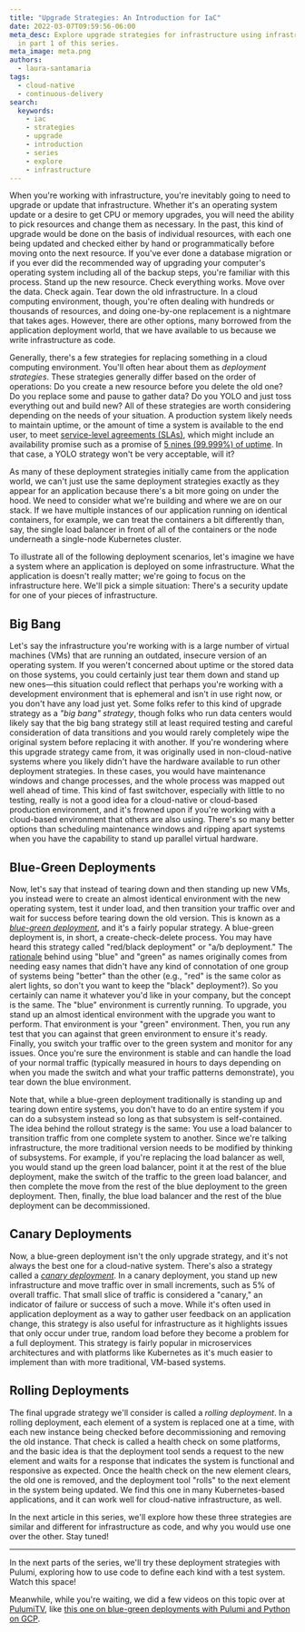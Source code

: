 ```yaml
---
title: "Upgrade Strategies: An Introduction for IaC"
date: 2022-03-07T09:59:56-06:00
meta_desc: Explore upgrade strategies for infrastructure using infrastructure as code
  in part 1 of this series.
meta_image: meta.png
authors:
  - laura-santamaria
tags:
  - cloud-native
  - continuous-delivery
search:
  keywords:
    - iac
    - strategies
    - upgrade
    - introduction
    - series
    - explore
    - infrastructure
---
```


When you're working with infrastructure, you're inevitably going to need to upgrade or update that infrastructure. Whether it's an operating system update or a desire to get CPU or memory upgrades, you will need the ability to pick resources and change them as necessary. In the past, this kind of upgrade would be done on the basis of individual resources, with each one being updated and checked either by hand or programmatically before moving onto the next resource. If you've ever done a database migration or if you ever did the recommended way of upgrading your computer's operating system including all of the backup steps, you're familiar with this process. Stand up the new resource. Check everything works. Move over the data. Check again. Tear down the old infrastructure. In a cloud computing environment, though, you're often dealing with hundreds or thousands of resources, and doing one-by-one replacement is a nightmare that takes ages. However, there are other options, many borrowed from the application deployment world, that we have available to us because we write infrastructure as code.

<!-- more -->

Generally, there's a few strategies for replacing something in a cloud computing environment. You'll often hear about them as _deployment strategies_. These strategies generally differ based on the order of operations: Do you create a new resource before you delete the old one? Do you replace some and pause to gather data? Do you YOLO and just toss everything out and build new? All of these strategies are worth considering depending on the needs of your situation. A production system likely needs to maintain uptime, or the amount of time a system is available to the end user, to meet [service-level agreements (SLAs)](https://cloud.google.com/blog/products/devops-sre/sre-fundamentals-sli-vs-slo-vs-sla), which might include an availability promise such as a promise of [5 nines (99.999%) of uptime](https://www.atlassian.com/blog/statuspage/high-availability). In that case, a YOLO strategy won't be very acceptable, will it?

As many of these deployment strategies initially came from the application world, we can't just use the same deployment strategies exactly as they appear for an application because there's a bit more going on under the hood. We need to consider what we're building and where we are on our stack. If we have multiple instances of our application running on identical containers, for example, we can treat the containers a bit differently than, say, the single load balancer in front of all of the containers or the node underneath a single-node Kubernetes cluster.

To illustrate all of the following deployment scenarios, let's imagine we have a system where an application is deployed on some infrastructure. What the application is doesn't really matter; we're going to focus on the infrastructure here. We'll pick a simple situation: There's a security update for one of your pieces of infrastructure.

## Big Bang

Let's say the infrastructure you're working with is a large number of virtual machines (VMs) that are running an outdated, insecure version of an operating system. If you weren't concerned about uptime or the stored data on those systems, you could certainly just tear them down and stand up new ones—this situation could reflect that perhaps you're working with a development environment that is ephemeral and isn't in use right now, or you don't have any load just yet. Some folks refer to this kind of upgrade strategy as a _"big bang" strategy_, though folks who run data centers would likely say that the big bang strategy still at least required testing and careful consideration of data transitions and you would rarely completely wipe the original system before replacing it with another. If you're wondering where this upgrade strategy came from, it was originally used in non-cloud-native systems where you likely didn't have the hardware available to run other deployment strategies. In these cases, you would have maintenance windows and change processes, and the whole process was mapped out well ahead of time. This kind of fast switchover, especially with little to no testing, really is not a good idea for a cloud-native or cloud-based production environment, and it's frowned upon if you're working with a cloud-based environment that others are also using. There's so many better options than scheduling maintenance windows and ripping apart systems when you have the capability to stand up parallel virtual hardware.

## Blue-Green Deployments

Now, let's say that instead of tearing down and then standing up new VMs, you instead were to create an almost identical environment with the new operating system, test it under load, and then transition your traffic over and wait for success before tearing down the old version. This is known as a [_blue-green deployment_](https://martinfowler.com/bliki/BlueGreenDeployment.html), and it's a fairly popular strategy. A blue-green deployment is, in short, a create-check-delete process. You may have heard this strategy called "red/black deployment" or "a/b deployment." The [rationale](https://gitlab.com/-/snippets/1846041) behind using "blue" and "green" as names originally comes from needing easy names that didn't have any kind of connotation of one group of systems being "better" than the other (e.g., "red" is the same color as alert lights, so don't you want to keep the "black" deployment?). So you certainly can name it whatever you'd like in your company, but the concept is the same. The "blue" environment is currently running. To upgrade, you stand up an almost identical environment with the upgrade you want to perform. That environment is your "green" environment. Then, you run any test that you can against that green environment to ensure it's ready. Finally, you switch your traffic over to the green system and monitor for any issues. Once you're sure the environment is stable and can handle the load of your normal traffic (typically measured in hours to days depending on when you made the switch and what your traffic patterns demonstrate), you tear down the blue environment.

Note that, while a blue-green deployment traditionally is standing up and tearing down entire systems, you don't have to do an entire system if you can do a subsystem instead so long as that subsystem is self-contained. The idea behind the rollout strategy is the same: You use a load balancer to transition traffic from one complete system to another. Since we're talking infrastructure, the more traditional version needs to be modified by thinking of subsystems. For example, if you're replacing the load balancer as well, you would stand up the green load balancer, point it at the rest of the blue deployment, make the switch of the traffic to the green load balancer, and then complete the move from the rest of the blue deployment to the green deployment. Then, finally, the blue load balancer and the rest of the blue deployment can be decommissioned.

## Canary Deployments

Now, a blue-green deployment isn't the only upgrade strategy, and it's not always the best one for a cloud-native system. There's also a strategy called a [_canary deployment_](https://martinfowler.com/bliki/CanaryRelease.html). In a canary deployment, you stand up new infrastructure and move traffic over in small increments, such as 5% of overall traffic. That small slice of traffic is considered a "canary," an indicator of failure or success of such a move. While it's often used in application deployment as a way to gather user  feedback on an application change, this strategy is also useful for infrastructure as it highlights issues that only occur under true, random load before they become a problem for a full deployment. This strategy is fairly popular in microservices architectures and with platforms like Kubernetes as it's much easier to implement than with more traditional, VM-based systems.

## Rolling Deployments

The final upgrade strategy we'll consider is called a _rolling deployment_. In a rolling deployment, each element of a system is replaced one at a time, with each new instance being checked before decommissioning and removing the old instance. That check is called a health check on some platforms, and the basic idea is that the deployment tool sends a request to the new element and waits for a response that indicates the system is functional and responsive as expected. Once the health check on the new element clears, the old one is removed, and the deployment tool "rolls" to the next element in the system being updated. We find this one in many Kubernetes-based applications, and it can work well for cloud-native infrastructure, as well.

In the next article in this series, we'll explore how these three strategies are similar and different for infrastructure as code, and why you would use one over the other. Stay tuned!

---

In the next parts of the series, we'll try these deployment strategies with Pulumi, exploring how to use code to define each kind with a test system. Watch this space!

Meanwhile, while you're waiting, we did a few videos on this topic over at [PulumiTV](https://www.youtube.com/c/PulumiTV/featured), like [this one on blue-green deployments with Pulumi and Python on GCP](https://www.youtube.com/watch?v=vviIVCloMKQ&t=1s).

